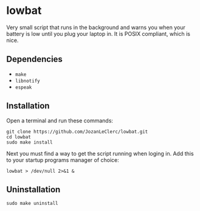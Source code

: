# lowbat

Very small script that runs in the background and warns you when your battery is low until you plug your laptop in. It is POSIX compliant, which is nice.

## Dependencies

+ `make`
+ `libnotify`
+ `espeak`

## Installation

Open a terminal and run these commands:

```shell
git clone https://github.com/JozanLeClerc/lowbat.git
cd lowbat
sudo make install
```

Next you must find a way to get the script running when loging in. Add this to your startup programs manager of choice:

```shell
lowbat > /dev/null 2>&1 &
```

## Uninstallation

```shell
sudo make uninstall
```
